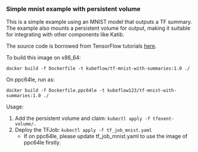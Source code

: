### Simple mnist example with persistent volume

This is a simple example using an MNIST model that outputs a TF summary.
The example also mounts a persistent volume for output, making it suitable
for integrating with other components like Katib.

The source code is borrowed from TensorFlow tutorials [here](https://github.com/tensorflow/tensorflow/blob/master/tensorflow/examples/tutorials/mnist/mnist_with_summaries.py).

To build this image on x86_64:
```shell
docker build -f Dockerfile -t kubeflow/tf-mnist-with-summaries:1.0 ./
```
On ppc64le, run as:
```shell
docker build -f Dockerfile.ppc64le -t kubeflow123/tf-mnist-with-summaries:1.0 ./
```

Usage:
1. Add the persistent volume and claim: `kubectl apply -f tfevent-volume/.`
1. Deploy the TFJob: `kubectl apply -f tf_job_mnist.yaml`
   * If on ppc64le, please update tf_job_mnist.yaml to use the image of ppc64le firstly.
